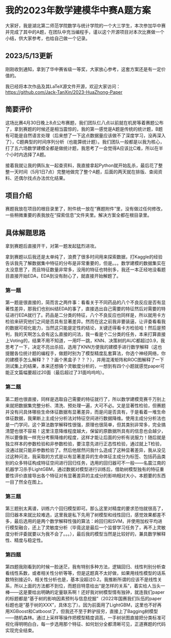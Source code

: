 # 我的2023年数学建模华中赛A题方案

大家好，我是湖北第二师范学院数学与统计学院的一个大三学生，本次参加华中赛并完成了其中的A题，在团队中充当编程手，谨以这个开源项目对本次比赛做一个小结，供大家参考，也给自己做一个记录。

## 2023/5/13更新

刚刚收到通知，拿到了华中赛省级一等奖，大家放心参考，这套方案还是有一定价值的。

我已经将本次作品及其LaTeX源文件开源，欢迎大家访问：
https://github.com/Jack-TanXin/2023-HuaZhong-Paper

## 简要评价

这场比赛4月30日晚上8点公布赛题，我们团队仨八点以前就在机房等着赛题公布了，拿到赛题的时候还是相当震惊的，我的第一感觉是A题是传统的统计题，B题有可能是自然语言处理（后来想了一下这点数据量应该做不了深度学习，没再深入了），C题典型的时间序列分析（也能算统计题）。我们团队一般都是以我为核心，打了五六场数学建模全都是做统计题，我思考了一会觉得A应该比C难，所以在半个小时内选择了A题。

接着我就让我的俩队友一起查资料，我直接拿起Python就开始乱杀，最后花了整整一天时间（5月1日7点）完整地做完了整个A题，后面的两天就在排版、查阅资料、还偶尔找点办法优化结果。

## 项目介绍

赛题我放在项目的根目录里了，附件统一放在“赛题附件”里，没有做过任何修改，一些稍微重要的表我放在“探索信息”文件夹里。解决方案全都在根目录里。

## 具体解题思路

拿到赛题后直接开干，对第一题发起猛烈进攻。

拿到赛题以后我还是太单纯了，浪费了很多时间用来探索数据，打Kaggle的经验告诉我先了解数据集中特征的分布是非常重要的，但是。。。数学建模的数据集实在太没意思了，而且特征数量非常多，没用的特征也特别多，我还一本正经地没看题目直接开始EDA，EDA到没有耐心了，就直接开始解题了。

### 第一题

第一题是很直接的，简而言之两件事：看看关于不同药品的八个不良反应是否有显著性差异，那我们也别纠结EDA的事了，直接选出自己需要的特征然后对需要的特征进行EDA就行了。药品是二分类的特征，八个不良反应也同样是，所以就用卡方检验来研究他们之间是否具有显著差异。然而在这之前我非要装逼，让评委看看我的数据可视化能力，当然这只能是定性的结论，关键还得看卡方检验哈！然后是预判，我的天啊怎么会有这么直接的问法，我一看是个二分类的任务，本来打算直接上Voting的，结果不用不知道，一用吓一跳，KNN、决策树的AUC都超过0.9，我思考了一下，决定不亮出杀招，选用了KNN方便我的建模手进行数学解释（这也提醒各位统计题的编程手，做题时别为了模型精度乱套算法，你选个神经网络，你的建模手怎么解释？？？画个黑盒子？？？），并用混淆矩阵和ROC图解释了一下测试集上的结果，本来还想搞个灵敏度分析的，一想到有四个小题就感觉paper可能正文篇幅要超过20面（最后超过了31面呜呜呜）。

### 第二题

第二题也很直接，同样是选取自己需要的特征就行了，所以数学建模竞赛千万别上来就把数据集完整分析、清洗、预处理一遍，大可不必。又是显著性检验，但赛题并没有问具体哪些生命体征数据有显著差异，而是问是否具有，于是看着一堆生命体征数据，我果断上主成分分析法对特征空间进行数据降维。使用主成分分析法也是一门学问，这个算法数学解释性很强，原理也很简单，但其类别非常多，完全搞清楚也很不容易！这里注意降维程度越大，保留的原数据所具有的信息也会越少，所以要像我一样充分考察降维的程度，这样才能让后面的分析有说服力！随后就是独立样本的参数检验和非参数检验，要注意先进行正态性检验，通过就上T检验，没通过就只能非参数检验了。然后他居然问我什么造成了这种显著差异，我从没见过这种问法，我采取的方式是以有显著差异的生命体征主成分为标签、包括药品类别的众多特征构成特征空间进行回归任务，选用的回归器可不一般——名震江南的机器学习杀手LightGBM，通过数据对模型进行训练后，借助树模型独有的特征重要性评价直接导出各个特征对有显著差异的主成分的影响相对大小，本题要的东西一目了然全在图上。

### 第三题

第三题别太离谱，训练六个回归模型即可。那么这里对精度的要求恐怕就很高了，回归器本来就比较难选，这里我是私下先用了树模型和线性回归，感觉效果都差不多，最后选用的是两个数学解释性强的算法：岭回归和SVM，并使用加权平均进行模型融合，还上了灵敏度分析（毕竟这是最后一个监督学习任务了，再不上灵敏度分析评委就要以为我不会了。。。），最后我的模型当然是比较好的，兼具数学解释性、精度与稳定性。

### 第四题

第四题我刚看到的时候一脸迷茫，我有特别多种方法，逻辑回归、线性判别分析查看线性系数，或者相关性分析等等，但是这题真不太好做，如果用线性模型的话系数特别接近0，相关性分析也是，基本没超过0.2。我推断所谓的应该不是线性关系，所以上面的方法都不到位，而题目特意给出“是怎样的关系”，着实给人当头一棒——这是要给出明确的定量联系啊！还好我对树模型情有独钟，就连我们paper的标题都是“基于树的影响因素预判与信息挖掘”（2022年国赛我们队伍的paper标题也是“基于树的XXX”，具体忘了）。因为前面用了LightGBM，这里也不好再用XGBoost和Catboost了，但我还不至于黔驴技穷，直接上了Bagging树模型——随机森林。通过上采样等操作把模型精度调高，一手树状图直接把分类标准可视化得明明白白，每一步选用那个特征、如何划分全都清晰可见，正道赛题的代码实现完全结束。
